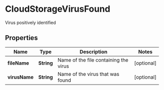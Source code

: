 

# CloudStorageVirusFound

Virus positively identified

## Properties

| Name | Type | Description | Notes |
|------------ | ------------- | ------------- | -------------|
|**fileName** | **String** | Name of the file containing the virus |  [optional] |
|**virusName** | **String** | Name of the virus that was found |  [optional] |



